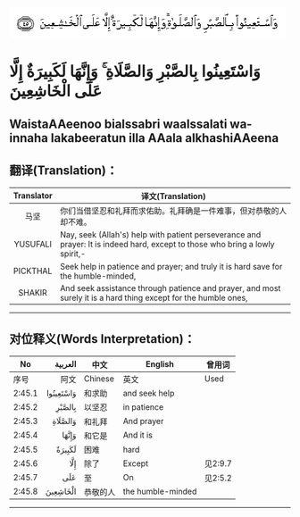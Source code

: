 ![002:045](images/002_045.gif)

#  وَاسْتَعِينُوا بِالصَّبْرِ وَالصَّلَاةِ ۚ وَإِنَّهَا لَكَبِيرَةٌ إِلَّا عَلَى الْخَاشِعِينَ 

## WaistaAAeenoo bialssabri waalssalati wa-innaha lakabeeratun illa AAala alkhashiAAeena

## 翻译(Translation)：

| Translator | 译文(Translation)                                            |
|:----------:| ------------------------------------------------------------ |
| 马坚       | 你们当借坚忍和礼拜而求佑助。礼拜确是一件难事，但对恭敬的人却不难。 |
| YUSUFALI   | Nay, seek (Allah's) help with patient perseverance and prayer: It is indeed hard, except to those who bring a lowly spirit,- |
| PICKTHAL   | Seek help in patience and prayer; and truly it is hard save for the humble-minded, |
| SHAKIR     | And seek assistance through patience and prayer, and most surely it is a hard thing except for the humble ones, |

---

## 对位释义(Words Interpretation)：

| No     |   العربية | 中文     | English           | 曾用词  |
| ------ | --------: | -------- | ----------------- | ------- |
| 序号   |      阿文 | Chinese  | 英文              | Used    |
| 2:45.1 | وَاسْتَعِينُوا | 和求助   | and seek help     |         |
| 2:45.2 |    بِالصَّبْرِ | 以坚忍   | in patience       |         |
| 2:45.3 |   وَالصَّلَاةِ | 和礼拜   | And prayer        |         |
| 2:45.4 |     وَإِنَّهَا | 和它是   | And it is         |         |
| 2:45.5 |    لَكَبِيرَةٌ | 困难     | hard              |         |
| 2:45.6 |       إِلَّا | 除了     | Except            | 见2:9.7 |
| 2:45.7 |       عَلَى | 至       | On                | 见2:5.2 |
| 2:45.8 |  الْخَاشِعِينَ | 恭敬的人 | the humble-minded |         |

---
